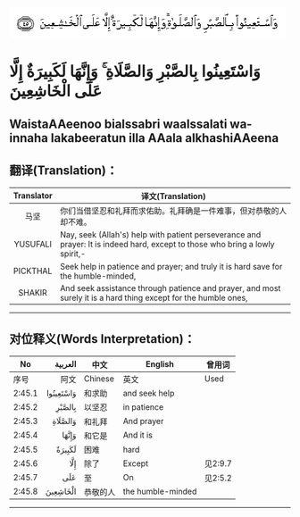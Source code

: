 ![002:045](images/002_045.gif)

#  وَاسْتَعِينُوا بِالصَّبْرِ وَالصَّلَاةِ ۚ وَإِنَّهَا لَكَبِيرَةٌ إِلَّا عَلَى الْخَاشِعِينَ 

## WaistaAAeenoo bialssabri waalssalati wa-innaha lakabeeratun illa AAala alkhashiAAeena

## 翻译(Translation)：

| Translator | 译文(Translation)                                            |
|:----------:| ------------------------------------------------------------ |
| 马坚       | 你们当借坚忍和礼拜而求佑助。礼拜确是一件难事，但对恭敬的人却不难。 |
| YUSUFALI   | Nay, seek (Allah's) help with patient perseverance and prayer: It is indeed hard, except to those who bring a lowly spirit,- |
| PICKTHAL   | Seek help in patience and prayer; and truly it is hard save for the humble-minded, |
| SHAKIR     | And seek assistance through patience and prayer, and most surely it is a hard thing except for the humble ones, |

---

## 对位释义(Words Interpretation)：

| No     |   العربية | 中文     | English           | 曾用词  |
| ------ | --------: | -------- | ----------------- | ------- |
| 序号   |      阿文 | Chinese  | 英文              | Used    |
| 2:45.1 | وَاسْتَعِينُوا | 和求助   | and seek help     |         |
| 2:45.2 |    بِالصَّبْرِ | 以坚忍   | in patience       |         |
| 2:45.3 |   وَالصَّلَاةِ | 和礼拜   | And prayer        |         |
| 2:45.4 |     وَإِنَّهَا | 和它是   | And it is         |         |
| 2:45.5 |    لَكَبِيرَةٌ | 困难     | hard              |         |
| 2:45.6 |       إِلَّا | 除了     | Except            | 见2:9.7 |
| 2:45.7 |       عَلَى | 至       | On                | 见2:5.2 |
| 2:45.8 |  الْخَاشِعِينَ | 恭敬的人 | the humble-minded |         |

---
